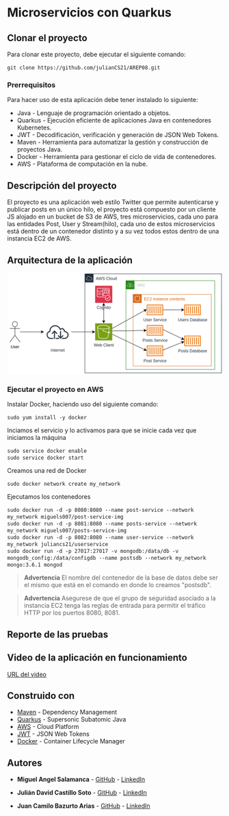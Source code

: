 # Microservicios con Quarkus

## Clonar el proyecto

Para clonar este proyecto, debe ejecutar el siguiente comando:

```
git clone https://github.com/julianCS21/AREP08.git
```

### Prerrequisitos

Para hacer uso de esta aplicación debe tener instalado lo siguiente:
+ Java - Lenguaje de programación orientado a objetos.
+ Quarkus - Ejecución eficiente de aplicaciones Java en contenedores Kubernetes.
+ JWT - Decodificación, verificación y generación de JSON Web Tokens.
+ Maven - Herramienta para automatizar la gestión y construcción de proyectos Java. 
+ Docker - Herramienta para gestionar el ciclo de vida de contenedores.
+ AWS - Plataforma de computación en la nube.

## Descripción del proyecto

El proyecto es una aplicación web estilo Twitter que permite autenticarse y publicar posts en un único hilo, el proyecto está compuesto por un cliente JS alojado en un bucket de S3 de AWS, tres microservicios, cada uno para las entidades Post, User y Stream(hilo), cada uno de estos microservicios está dentro de un contenedor distinto y a su vez todos estos dentro de una instancia EC2 de AWS.

## Arquitectura de la aplicación

![](img/diseno.png)

### Ejecutar el proyecto en AWS

Instalar Docker, haciendo uso del siguiente comando:

```
sudo yum install -y docker
```

Inciamos el servicio y lo activamos para que se inicie cada vez que iniciamos la máquina

```
sudo service docker enable
sudo service docker start
```
Creamos una red de Docker

```
sudo docker network create my_network
```

Ejecutamos los contenedores
```
sudo docker run -d -p 8080:8080 --name post-service --network my_network miguels007/post-service-img
sudo docker run -d -p 8081:8080 --name posts-service --network my_network miguels007/posts-service-img
sudo docker run -d -p 8082:8080 --name user-service --network my_network juliancs21/userservice
sudo docker run -d -p 27017:27017 -v mongodb:/data/db -v mongodb_config:/data/configdb --name postsdb --network my_network mongo:3.6.1 mongod
```
> **Advertencia**
El nombre del contenedor de la base de datos debe ser el mismo que está en el comando en donde lo creamos "postsdb".

> **Advertencia**
Asegurese de que el grupo de seguridad asociado a la instancia EC2 tenga las reglas de entrada para permitir el tráfico HTTP por los puertos 8080, 8081.

## Reporte de las pruebas 

## Video de la aplicación en funcionamiento

[URL del video](url-del-video)

## Construido con

+ [Maven](https://maven.apache.org/) - Dependency Management
+ [Quarkus](https://es.quarkus.io) - Supersonic Subatomic Java
+ [AWS](https://aws.amazon.com/es/) - Cloud Platform
+ [JWT](https://jwt.io) - JSON Web Tokens
+ [Docker](https://www.docker.com/) - Container Lifecycle Manager

## Autores

* **Miguel Angel Salamanca**  - [GitHub](https://github.com/miguelsalamanca007) - [LinkedIn](https://www.linkedin.com/in/miguel-%C3%A1ngel-salamanca-alarc%C3%B3n-714956265/)

* **Julián David Castillo Soto**  - [GitHub](url-git-julian) - [LinkedIn](url-linkedin-julian)

* **Juan Camilo Bazurto Arias**  - [GitHub](url-git-jcba) - [LinkedIn](url-linkedin-jcba)
